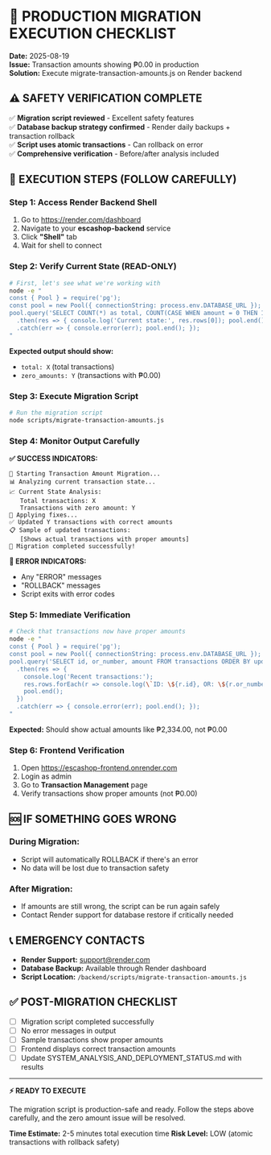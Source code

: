 # 🚨 PRODUCTION MIGRATION EXECUTION CHECKLIST

**Date:** 2025-08-19  
**Issue:** Transaction amounts showing ₱0.00 in production  
**Solution:** Execute migrate-transaction-amounts.js on Render backend  

## ⚠️ SAFETY VERIFICATION COMPLETE

✅ **Migration script reviewed** - Excellent safety features  
✅ **Database backup strategy confirmed** - Render daily backups + transaction rollback  
✅ **Script uses atomic transactions** - Can rollback on error  
✅ **Comprehensive verification** - Before/after analysis included  

## 🎯 EXECUTION STEPS (FOLLOW CAREFULLY)

### **Step 1: Access Render Backend Shell**
1. Go to https://render.com/dashboard
2. Navigate to your **escashop-backend** service
3. Click **"Shell"** tab
4. Wait for shell to connect

### **Step 2: Verify Current State (READ-ONLY)**
```bash
# First, let's see what we're working with
node -e "
const { Pool } = require('pg');
const pool = new Pool({ connectionString: process.env.DATABASE_URL });
pool.query('SELECT COUNT(*) as total, COUNT(CASE WHEN amount = 0 THEN 1 END) as zero_amounts FROM transactions')
  .then(res => { console.log('Current state:', res.rows[0]); pool.end(); })
  .catch(err => { console.error(err); pool.end(); });
"
```

**Expected output should show:**
- `total: X` (total transactions)  
- `zero_amounts: Y` (transactions with ₱0.00)

### **Step 3: Execute Migration Script**
```bash
# Run the migration script
node scripts/migrate-transaction-amounts.js
```

### **Step 4: Monitor Output Carefully**
**✅ SUCCESS INDICATORS:**
```
🚀 Starting Transaction Amount Migration...
📊 Analyzing current transaction state...
📈 Current State Analysis:
   Total transactions: X
   Transactions with zero amount: Y
🔧 Applying fixes...
✅ Updated Y transactions with correct amounts
📋 Sample of updated transactions:
   [Shows actual transactions with proper amounts]
🎉 Migration completed successfully!
```

**🚨 ERROR INDICATORS:**
- Any "ERROR" messages
- "ROLLBACK" messages
- Script exits with error codes

### **Step 5: Immediate Verification**
```bash
# Check that transactions now have proper amounts
node -e "
const { Pool } = require('pg');
const pool = new Pool({ connectionString: process.env.DATABASE_URL });
pool.query('SELECT id, or_number, amount FROM transactions ORDER BY updated_at DESC LIMIT 5')
  .then(res => { 
    console.log('Recent transactions:'); 
    res.rows.forEach(r => console.log(\`ID: \${r.id}, OR: \${r.or_number}, Amount: ₱\${r.amount}\`)); 
    pool.end(); 
  })
  .catch(err => { console.error(err); pool.end(); });
"
```

**Expected:** Should show actual amounts like ₱2,334.00, not ₱0.00

### **Step 6: Frontend Verification**
1. Open https://escashop-frontend.onrender.com
2. Login as admin
3. Go to **Transaction Management** page
4. Verify transactions show proper amounts (not ₱0.00)

## 🆘 IF SOMETHING GOES WRONG

### **During Migration:**
- Script will automatically ROLLBACK if there's an error
- No data will be lost due to transaction safety

### **After Migration:**
- If amounts are still wrong, the script can be run again safely
- Contact Render support for database restore if critically needed

## 📞 EMERGENCY CONTACTS

- **Render Support:** support@render.com
- **Database Backup:** Available through Render dashboard
- **Script Location:** `/backend/scripts/migrate-transaction-amounts.js`

## ✅ POST-MIGRATION CHECKLIST

- [ ] Migration script completed successfully
- [ ] No error messages in output
- [ ] Sample transactions show proper amounts
- [ ] Frontend displays correct transaction amounts
- [ ] Update SYSTEM_ANALYSIS_AND_DEPLOYMENT_STATUS.md with results

---

**⚡ READY TO EXECUTE**

The migration script is production-safe and ready. Follow the steps above carefully, and the zero amount issue will be resolved.

**Time Estimate:** 2-5 minutes total execution time
**Risk Level:** LOW (atomic transactions with rollback safety)
